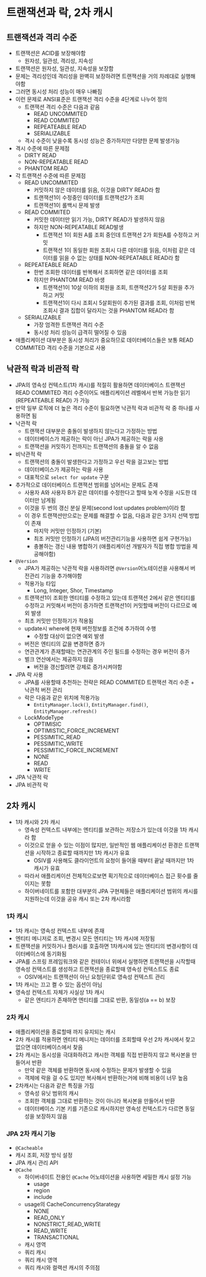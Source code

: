 # 트랜잭션과 락, 2차 캐시

## 트랜잭션과 격리 수준

* 트랜잭션은 ACID를 보장해야함
  * 원자성, 일관성, 격리성, 지속성
* 트랜잭션은 원자성, 일관성, 지속성을 보장함
* 문제는 격리성인데 격리성을 완벽히 보장하려면 트랜잭션을 거의 차례대로 실행해야함
* 그러면 동시성 처리 성능이 매우 나빠짐
* 이런 문제로 ANSI표준은 트랜잭션 격리 수준을 4단계로 나누어 정의
  * 트랜잭션 격리 수준은 다음과 같음
    * READ UNCOMMITED
    * READ COMMITED
    * REPEATEABLE READ
    * SERIALIZABLE
  * 격시 수준이 낮을수록 동시성 성능은 증가하지만 다양한 문제 발생가능
* 격시 수준에 따른 문제점
  * DIRTY READ
  * NON-REPEATABLE READ
  * PHANTOM READ
* 각 트랜잭션 수준에 따른 문제점
  * READ UNCOMMITED
    * 커밋하지 않은 데이터를 읽음, 이것을 DIRTY READ라 함
    * 트랜잭션1이 수정중인 데이터를 트랜잭션2가 조회
    * 트랜잭션1이 롤백시 문제 발생
  * READ COMMITED
    * 커밋한 데이터만 읽기 가능, DIRTY READ가 발생하지 않음
    * 하지만 NON-REPEATABLE READ발생
      * 트랜잭션 1이 회원 A를 조회 중인데 트랜잭션 2가 회원A를 수정하고 커밋
      * 트랜잭션 1이 동일한 회원 조회시 다른 데이터를 읽음, 이처럼 같은 데이터를 읽을 수 없는 상태를 NON-REPEATABLE READ라 함
  * REPEATEABLE READ
    * 한번 조회한 데이터를 반복해서 조회하면 같은 데이터를 조회
    * 하지만 PHANTOM READ 바생
      * 트랜잭션1이 10살 이하의 회원을 조회, 트랜잭션2가 5살 회원을 추가 하고 커밋
      * 트랜잭션1이 다시 조회시 5살회원이 추가된 결과를 조회, 이처럼 반복 조회시 결과 집합이 달라지는 것을 PHANTOM READ라 함
  * SERIALIZABLE
    * 가장 엄격한 트랜잭션 격리 수준
    * 동시성 처리 성능이 급격히 떨어질 수 있음
* 애플리케이션 대부분은 동시성 처리가 중요하므로 데이터베이스들은 보통 READ COMMITED 격리 수준을 기본으로 사용

## 낙관적 락과 비관적 락

* JPA의 영속성 컨텍스트(1차 캐시)를 적절히 활용하면 데이터베이스 트랜잭션 READ COMMITED 격리 수준이어도 애플리케이션 레벨에서 반복 가능한 읽기(REPEATEABLE READ) 가 가능
* 만약 일부 로직에 더 높은 격리 수준이 필요하면 낙관적 락과 비관적 락 중 하나를 사용하면 됨
* 낙관적 락
  * 트랜잭션 대부분은 충돌이 발생하지 않는다고 가정하는 방법
  * 데이터베이스가 제공하는 락이 아닌 JPA가 제공하는 락을 사용
  * 트랜잭션을 커밋하기 전까지는 트랜잭션의 충돌을 알 수 없음
* 비낙관적 락
  * 트랜잭션의 충돌이 발생한다고 가정하고 우선 락을 걸고보는 방법
  * 데이터베이스가 제공하는 락을 사용
  * 대표적으로 `select for update` 구문
* 추가적으로 데이터베이스 트랜잭션 범위를 넘어서는 문제도 존재
  * 사용자 A와 사용자 B가 같은 데이터를 수정한다고 할때 늦게 수정을 시도한 데이터만 남게됨
  * 이것을 두 번의 갱신 분실 문제(second lost updates problem)이라 함
  * 이 경우 트랜잭션만으로는 문제를 해결할 수 없음, 다음과 같은 3가지 선택 방법이 존재
    * 마지막 커밋만 인정하기 (기본)
    * 최조 커밋만 인정하기 (JPA의 버전관리기능을 사용하면 쉽게 구현가능)
    * 충볼하는 갱신 내용 병합하기 (애플리케이션 개발자가 직접 병합 방법을 제공해야함)
* `@Version`
  * JPA가 제공하는 낙관적 락을 사용하려면 `@Version`어노테이션을 사용해서 버전관리 기능을 추가해야함
  * 적용가능 타입
    * Long, Integer, Shor, Timestamp
  * 트랜잭션1이 조회한 엔티티를 수정하고 있는데 트랜잭션 2에서 같은 엔티티를 수정하고 커밋해서 버전이 증가하면 트랜잭션1이 커밋할때 버전이 다르므로 예외 발생
  * 최초 커밋만 인정하기가 적용됨
  * update시 where에 현재 버전정보를 조건에 추가하여 수행
    * 수정할 대상이 없으면 예외 발생
  * 버전은 엔티티의 값을 변경하면 증가
  * 연관관계가 존재할때는 연관관계의 주인 필드를 수정하는 경우 버전이 증가
  * 벌크 연산에서는 제공하지 않음
    * 버전을 갱신할려면 강제로 증가시켜야함
* JPA 락 사용
  * JPA를 사용할때 추천하는 전략은 READ COMMITED 트랜잭션 격리 수준 + 낙관적 버전 관리
  * 락은 다음과 같은 위치에 적용가능
    * `EntityManager.lock()`, `EntityManager.find()`, `EntityManager.refresh()`
  * LockModeType
    * OPTIMISIC
    * OPTIMISTIC_FORCE_INCREMENT
    * PESSIMITIC_READ
    * PESSIMITIC_WRITE
    * PESSIMITIC_FORCE_INCREMENT
    * NONE
    * READ
    * WRITE
* JPA 낙관적 락
* JPA 비관적 락

## 2차 캐시

* 1차 캐시와 2차 캐시
  * 영속성 컨텍스트 내부에는 엔티티를 보관하는 저장소가 있는데 이것을 1차 캐시라 함
  * 이것으로 얻을 수 있는 이점이 많지만, 일반적인 웹 애플리케이션 환경은 트랜잭션을 시작하고 종료할 때까지만 1차 캐시가 유효
    * OSIV를 사용해도 클라이언트의 요청이 들어올 때부터 끝날 때까지만 1차 캐시가 유효
  * 따라서 애플리케이션 전체적으로보면 획기적으로 데이터베이스 접근 횟수를 줄이지는 못함
  * 하이버네이트를 포함한 대부분의 JPA 구현체들은 애플리케이션 범위의 캐시를 지원하는데 이것을 공유 캐시 또는 2차 캐시라함

### 1차 캐시

* 1차 캐시는 영속성 컨텍스트 내부에 존재
* 엔티티 메니저로 조회, 변경시 모든 엔티티는 1차 캐시에 저장됨
* 트랜잭션을 커밋하거나 플러시를 호출하면 1차캐시에 있는 엔티티의 변경사항이 데이터베이스에 동기화됨
* JPA를 스프링 프레임워크와 같은 컨테이너 위에서 실행하면 트랜잭션을 시작할때 영속성 컨텍스트를 생성하고 트랜잭션을 종료할때 영속성 컨텍스트도 종료
  * OSIV에서는 트랜잭션이 아닌 요청단위로 영속성 컨텍스트 관리
* 1차 캐시는 끄고 켤 수 있는 옵션이 아님
* 영속성 컨텍스트 자체가 사실상 1차 캐시
  * 같은 엔티티가 존재하면 엔티티를 그대로 반환, 동일성(a == b) 보장

### 2차 캐시

* 애플리케이션을 종료할때 까지 유지되는 캐시
* 2차 캐시를 적용하면 엔티티 메니저는 데이터를 조회할때 우선 2차 캐시에서 찾고 없으면 데이터베이스에서 찾음
* 2차 캐시는 동시성을 극대화하려고 캐시한 객체를 직접 반환하지 않고 복사본을 만들어서 반환
  * 만약 같은 객체를 반환하면 동시에 수정하는 문제가 발생할 수 있음
  * 객체에 락을 걸 수도 있지만 복사해서 반환하는거에 비해 비용이 너무 높음
* 2차캐시는 다음과 같은 특징을 가짐
  * 영속성 유닛 범위의 캐시
  * 조회한 객체를 그대로 반환하는 것이 아니라 복사본을 만들어서 반환
  * 데이터베이스 기본 키를 기존으로 캐시하지만 영속성 컨텍스트가 다르면 동일성을 보장하지 않음

### JPA 2차 캐시 기능

* `@Cacheable`
* 캐시 조회, 저장 방식 설정
* JPA 캐시 관리 API
* `@Cache`
  * 하이버네이트 전용인 `@Cache` 어노테이션을 사용하면 세밀한 캐시 설정 가능
    * usage
    * region
    * include
  * usage의 CacheConcurrencyStarategy
    * NONE
    * READ_ONLY
    * NONSTRICT_READ_WRITE
    * READ_WRITE
    * TRANSACTIONAL
  * 캐시 영역
  * 쿼리 캐시
  * 쿼리 캐시 영역
  * 쿼리 캐시와 컬랙션 캐시의 주의점
